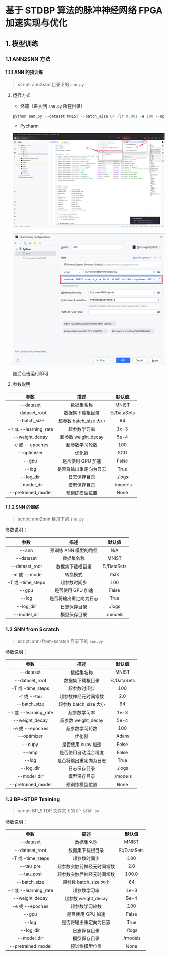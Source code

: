 # 基于 STDBP 算法的脉冲神经网络 FPGA 加速实现与优化

## 1. 模型训练

### 1.1 ANN2SNN 方法

#### 1.1.1 ANN 的预训练

>  script: ann2snn 目录下的 `ann.py`

1. 运行方式

   + 终端（进入到 `ann.py` 所在目录）

   ```powershell
   python ann.py --dataset MNIST --batch_size 64 -lr 0.001 -e 100 --optimizer SGD
   ```

   + Pycharm

   ![1738483637765](README.assets/1738483637765.png)

   ![1738497711401](README.assets/1738497711401.png)

   随后点击运行即可

2. 参数说明

|          参数           |        描述         |     默认值     |
|:---------------------:|:-----------------:|:-----------:|
|       --dataset       |       数据集名称       |    MNIST    |
|    --dataset_root     |     数据集下载根目录      | E:/DataSets |
|     --batch_size      | 超参数 batch_size 大小 |     64      |
| -lr 或 --learning_rate |      超参数学习率       |    1e-3     |
|    --weight_decay     | 超参数 weight_decay  |    5e-4     |
|    -e 或 --epoches     |      超参数学习轮数      |     100     |
|      --optimizer      |        优化器        |     SGD     |
|         --gpu         |    是否使用 GPU 加速    |    False    |
|         --log         |    是否将输出重定向为日志    |    True     |
|       --log_dir       |      日志保存目录       |   ./logs    |
|      --model_dir      |      模型保存目录       |  ./models   |
|  --pretrained_model   |      预训练模型位置      |    None     |

#### 1.1.2 SNN 的训练

> script: ann2snn 目录下的 `snn.py`

参数说明：

|        参数        |      描述       |     默认值     |
|:----------------:|:-------------:|:-----------:|
|      --ann       | 预训练 ANN 模型的路径 |     N/A     |
|    --dataset     |     数据集名称     |    MNIST    |
|  --dataset_root  |   数据集下载根目录    | E:/DataSets |
|   -m 或 --mode    |     转换模式      |     max     |
| -T 或 -time_steps |    超参数时间步     |     100     |
|      --gpu       |  是否使用 GPU 加速  |    False    |
|      --log       |  是否将输出重定向为日志  |    True     |
|    --log_dir     |    日志保存目录     |   ./logs    |
|   --model_dir    |    模型保存目录     |  ./models   |

### 1.2 SNN from Scratch

> script: snn-from-scratch 目录下的 `snn.py`

参数说明：

|          参数           |        描述         |     默认值     |
|:---------------------:|:-----------------:|:-----------:|
|       --dataset       |       数据集名称       |    MNIST    |
|    --dataset_root     |     数据集下载根目录      | E:/DataSets |
|   -T 或 -time_steps    |      超参数时间步       |     100     |
|      -t 或 --tau       |    超参数神经元时间常数     |     2.0     |
|     --batch_size      | 超参数 batch_size 大小 |     64      |
| -lr 或 --learning_rate |      超参数学习率       |    1e-3     |
|    --weight_decay     | 超参数 weight_decay  |    5e-4     |
|    -e 或 --epoches     |      超参数学习轮数      |     100     |
|      --optimizer      |        优化器        |    Adam     |
|        --cupy         |   是否使用 cupy 加速    |    False    |
|         --amp         |    是否使用自动混合精度     |    False    |
|         --log         |    是否将输出重定向为日志    |    True     |
|       --log_dir       |      日志保存目录       |   ./logs    |
|      --model_dir      |      模型保存目录       |  ./models   |
|  --pretrained_model   |      预训练模型位置      |    None     |

### 1.3 BP+STDP Training

> script: BP_STDP 文件夹下的 `BP_STDP.py`

参数说明：

|          参数           |        描述         |     默认值     |
|:---------------------:|:-----------------:|:-----------:|
|       --dataset       |       数据集名称       |    MNIST    |
|    --dataset_root     |     数据集下载根目录      | E:/DataSets |
|   -T 或 -time_steps    |      超参数时间步       |     100     |
|       --tau_pre       |   超参数突触前神经元时间常数   |     2.0     |
|      --tau_post       |   超参数突触后神经元时间常数   |    100.0    |
|     --batch_size      | 超参数 batch_size 大小 |     64      |
| -lr 或 --learning_rate |      超参数学习率       |    1e-3     |
|    --weight_decay     | 超参数 weight_decay  |    5e-4     |
|    -e 或 --epoches     |      超参数学习轮数      |     100     |
|         --gpu         |    是否使用 GPU 加速    |    False    |
|         --log         |    是否将输出重定向为日志    |    True     |
|       --log_dir       |      日志保存目录       |   ./logs    |
|      --model_dir      |      模型保存目录       |  ./models   |
|  --pretrained_model   |      预训练模型位置      |    None     |


